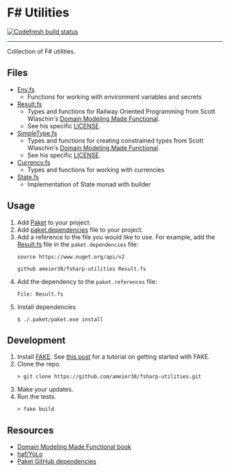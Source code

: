 # F# Utilities
[![Codefresh build status]( https://g.codefresh.io/api/badges/pipeline/ameier38/ameier38%2Ffsharp-utilities%2Ffsharp-utilities?branch=master&key=eyJhbGciOiJIUzI1NiJ9.NWMzMjE0ODA3YTJkOGI3ZjkxMzVhZjlm.WFn4I6XuUDBfWsKEp6LIuG-IlDsT4JCDTjMzeH7kGu8&type=cf-1)]( https://g.codefresh.io/pipelines/fsharp-utilities/builds?repoOwner=ameier38&repoName=fsharp-utilities&serviceName=ameier38%2Ffsharp-utilities&filter=trigger:build~Build;branch:master;pipeline:5c7913b8b3d43d6068fa0cf8~fsharp-utilities)
____
Collection of F# utilities.

## Files
- [Env.fs](./DotEnv.fs)
  - Functions for working with environment variables and secrets
- [Result.fs](./Result.fs)
  - Types and functions for Railway Oriented Programming from Scott Wlaschin's 
  [Domain Modeling Made Functional](https://github.com/swlaschin/DomainModelingMadeFunctional).
  - See his specific [LICENSE](https://github.com/swlaschin/DomainModelingMadeFunctional/blob/master/LICENSE).
- [SimpleType.fs](./SimpleType.fs)
  - Types and functions for creating constrained types from Scott Wlaschin's 
  [Domain Modeling Made Functional](https://github.com/swlaschin/DomainModelingMadeFunctional).
  - See his specific [LICENSE](https://github.com/swlaschin/DomainModelingMadeFunctional/blob/master/LICENSE).
- [Currency.fs](./Currency.fs)
  - Types and functions for working with currencies
- [State.fs](./State.fs)
  - Implementation of State monad with builder

## Usage
1. Add [Paket](https://fsprojects.github.io/Paket/) to your project.
2. Add [paket.dependencies](https://fsprojects.github.io/Paket/dependencies-file.html)
file to your project.
3. Add a reference to the file you would like to use. For example, 
add the [Result.fs](./Result.fs) file in the `paket.dependencies` file:
    ```
    source https://www.nuget.org/api/v2

    github ameier38/fsharp-utilities Result.fs
    ```
4. Add the dependency to the `paket.references` file:
    ```
    File: Result.fs
    ```
5. Install dependencies
    ```
    $ ./.paket/paket.exe install
    ```

## Development
1. Install [FAKE](https://github.com/fsharp/FAKE). See 
[this post](https://andrewcmeier.com/how-to-fake) for a tutorial
on getting started with FAKE.
2. Clone the repo.
    ```
    > git clone https://github.com/ameier38/fsharp-utilities.git
    ```
3. Make your updates.
4. Run the tests.
    ```
    > fake build
    ```

## Resources
- [Domain Modeling Made Functional book](https://pragprog.com/book/swdddf/domain-modeling-made-functional)
- [haf/YoLo](https://github.com/haf/YoLo)
- [Paket GitHub dependencies](https://fsprojects.github.io/Paket/github-dependencies.html)